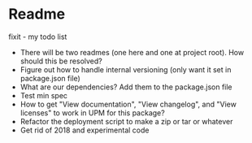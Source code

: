 # Readme

fixit - my todo list
- There will be two readmes (one here and one at project root). How should this be resolved?
- Figure out how to handle internal versioning (only want it set in package.json file)
- What are our dependencies? Add them to the package.json file
- Test min spec
- How to get "View documentation", "View changelog", and "View licenses" to work in UPM for this package?
- Refactor the deployment script to make a zip or tar or whatever
- Get rid of 2018 and experimental code